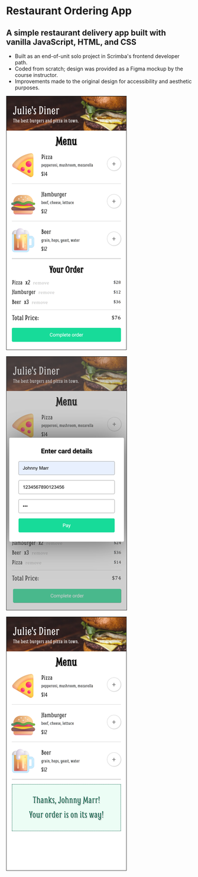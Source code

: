 # Restaurant Ordering App
## A simple restaurant delivery app built with vanilla JavaScript, HTML, and CSS

- Built as an end-of-unit solo project in Scrimba's frontend developer path.
- Coded from scratch; design was provided as a Figma mockup by the course instructor.
- Improvements made to the original design for accessibility and aesthetic purposes.

![Menu with order summary](images\Screenshot-summary.png)

![Payment form](images\Screenshot-pay_modal.png)

![Completed order](images\Screenshot-thanks.png)
